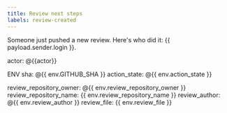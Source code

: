 ```yaml
---
title: Review next steps
labels: review-created
---
```

Someone just pushed a new review. Here's who did it: {{ payload.sender.login }}.

actor: @{{actor}}

ENV
sha: @{{ env.GITHUB_SHA }}
action_state: @{{ env.action_state }}

review_repository_owner: @{{ env.review_repository_owner }}
review_repository_name: {{ env.review_repository_name }}
review_author: @{{ env.review_author }}
review_file: {{ env.review_file }}
